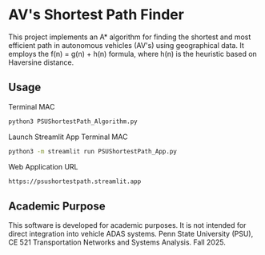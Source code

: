 # AV's Shortest Path Finder

This project implements an A* algorithm for finding the shortest and most efficient path in autonomous vehicles (AV's) using geographical data. It employs the f(n) = g(n) + h(n) formula, where h(n) is the heuristic based on Haversine distance.

## Usage
Terminal MAC
```bash
python3 PSUShortestPath_Algorithm.py
```
Launch Streamlit App 
Terminal MAC
```bash
python3 -m streamlit run PSUShortestPath_App.py
```
Web Application URL 
```bash
https://psushortestpath.streamlit.app 
```

## Academic Purpose
This software is developed for academic purposes. It is not intended for direct integration into vehicle ADAS systems.
Penn State University (PSU), CE 521 Transportation Networks and Systems Analysis. Fall 2025. 